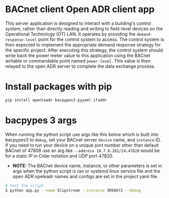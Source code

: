 # BACnet client Open ADR client app

This server application is designed to interact with a building's control system, rather than directly reading and writing to field-level devices on the Operational Technology (OT) LAN. It operates by providing the `demand-response-level` point for the control system to access. The control system is then expected to implement the appropriate demand response strategy for the specific project. After executing this strategy, the control system should write back the power meter value to this application using the BACnet writable or commandable point named `power-level`. This value is then relayed to the open ADR server to complete the data exchange process.

# Install packages with pip
```bash
pip install openleadr bacpypes3 pyyaml ifaddr
```

# bacpypes 3 args
When running the python script use args like this below which is built into bacpypes3 to `debug`, set your BACnet server `device` name, and `instance` ID. If you need to run your device on a unique port number other than default BACnet of 47808 use an arg like `--address 10.7.6.201/24:47820` would be for a static IP in Cidar notation and UDP port 47820. 

* **NOTE:** The BACnet device name, instance, or other parameters is set in args when the python script is ran or systemd linux service file and the open ADR opeleadr names and configs are set in the project yaml file.

```bash
# test the script
$ python app.py --name Slipstream --instance 3056672 --debug
```
